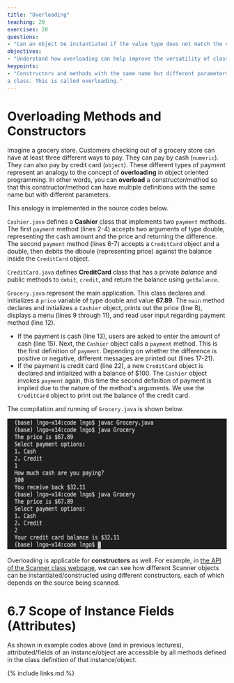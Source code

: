 ```yaml
---
title: "Overloading"
teaching: 20
exercises: 20
questions:
- "Can an object be instantiated if the value type does not match the constructor's requirements?"
objectives:
- "Understand how overloading can help improve the versatility of classes."
keypoints:
- "Constructors and methods with the same name but different parameters can be declared inside 
a class. This is called overloading."
---
```


# Overloading Methods and Constructors

Imagine a grocery store. Customers checking out of a grocery store can have at least three 
different ways to pay. They can pay by cash (`numeric`). They can also pay by credit card (`object`). These different types of payment represent an 
analogy to the concept of **overloading** in object oriented programming. In other words, 
you can **overload** a constructor/method so that this constructor/method can have multiple
definitions with the same name but with different parameters. 

This analogy is implemented in the source codes below. 

`Cashier.java` defines a **Cashier** class that implements two `payment` methods. The first 
`payment` method (lines 2-4) accepts two arguments of type double, representing the cash 
amount and the price and returning the difference. The second `payment` method (lines 6-7) 
accepts a `CreditCard` object and a double, then debits the dboule (representing price) against
the balance inside the `CreditCard` object. 

<script src="https://gist.github.com/linhbngo/d4dcf56c9d764b7f444e1452fcddc045.js?file=Cashier.java"></script>

`CreditCard.java` defines **CreditCard** class that has a private *balance* and public methods to `debit`, `credit`, and return the balance using `getBalance`. 

<script src="https://gist.github.com/linhbngo/d4dcf56c9d764b7f444e1452fcddc045.js?file=CreditCard.java"></script>

`Grocery.java` represent the main application. This class declares and initializes a `price` 
variable of type double and value **67.89**. The `main` method declares and initializes a `Cashier` object, prints out the price (line 8), displays a menu (lines 9 through 11), 
and read user input regarding payment method (line 12). 
- If the payment is cash (line 13), users are asked to enter the amount of cash (line 15). Next, 
the `Cashier` object calls a `payment` method. This is the first definition of `payment`. Depending on whether the difference is positive or negative, different messages are printed out (lines 17-21). 
- If the payment is credit card (line 22), a new `CreditCard` object is declared and intialized 
with a balance of $100. The `Cashier` object invokes `payment` again, this time the second 
definition of payment is implied due to the nature of the method's arguments. We use the `CreditCard` object to print out the balance of the credit card. 

<script src="https://gist.github.com/linhbngo/d4dcf56c9d764b7f444e1452fcddc045.js?file=Grocery.java"></script>

The compilation and running of `Grocery.java` is shown below. 

<img src="../fig/intro-03/overloading1.png" alt="Compiling and running Grocery.java" style="height:300px">

Overloading is applicable for **constructors** as well. For example, in [the API of the Scanner class webpage](https://docs.oracle.com/javase/8/docs/api/java/util/Scanner.html#constructor.summary), we can see how different Scanner objects can be instantiated/constructed using 
different constructors, each of which depends on the source being scanned. 

# 6.7 Scope of Instance Fields (Attributes)

As shown in example codes above (and in previous lectures), attributed/fields of an instance/object are accessible by all methods defined in the class definition of that instance/object. 

{% include links.md %}
